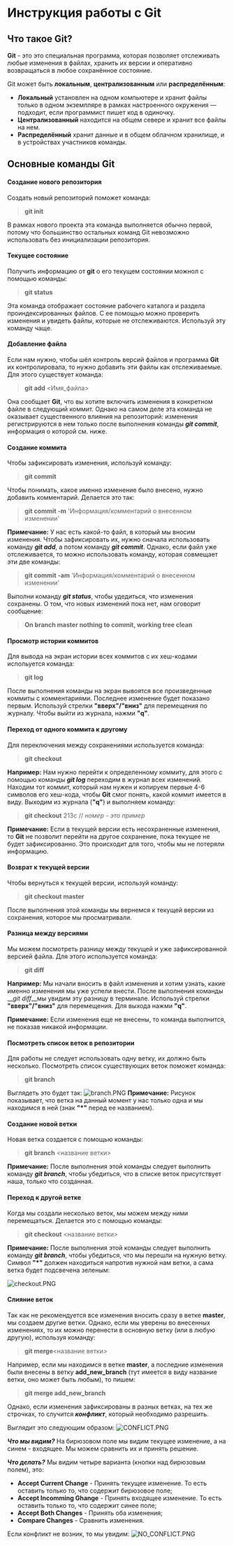 # Инструкция работы с Git

## Что такое Git?
**Git** - это это специальная программа, которая позволяет отслеживать любые изменения в файлах, хранить их версии и оперативно возвращаться в любое сохранённое состояние.

Git может быть **локальным**, **централизованным** или **распределённым**:

* __Локальный__ установлен на одном компьютере и хранит файлы только в одном экземпляре в рамках настроенного окружения — подходит, если программист пишет код в одиночку.
* __Централизованный__ находится на общем севере и хранит все файлы на нем.
* __Распределённый__ хранит данные и в общем облачном хранилище, и в устройствах участников команды.

## Основные команды Git

#### Создание нового репозитория
Создать новый репозиторий поможет команда:
>**git init**

В рамках нового проекта эта команда выполняется обычно первой, потому что большинство остальных команд Git невозможно использовать без инициализации репозитория.

#### Текущее состояние
Получить информацию от **git** о его текущем состоянии можнол с помощью команды:

>**git status**

Эта команда отображает состояние рабочего каталога и раздела проиндексированных файлов. С ее помощью можно проверить изменения и увидеть файлы, которые не отслеживаются. Используй эту команду чаще.

#### Добавление файла
Если нам нужно, чтобы шёл контроль версий файлов и программа **Git** их контролировала, то нужно добавить эти файлы как отслеживаемые.
Для этого существует команда:

>**git add** <Имя_файла>

Она сообщает **Git**, что вы хотите включить изменения в конкретном файле в следующий коммит. Однако на самом деле эта команда не оказывает существенного влияния на репозиторий: изменения регистрируются в нем только после выполнения команды __*git commit*__, информация о которой см. ниже.

#### Создание коммита

Чтобы зафиксировать изменения, используй команду:
>**git commit**

Чтобы понимать, какое именно изменение было внесено, нужно добавить комментарий. Делается это так:

>**git commit -m** 'Информация/комментарий о внесенном изменении'

**Примечание:**
У нас есть какой-то файл, в который мы вносим изменения. Чтобы зафиксировать их, нужно сначала использовать команду __*git add*__, а потом команду __*git commit*__.
Однако, если файл уже отслеживается, то можно использовать команду, которая совмещает эти две команды:
>**git commit -am** 'Информация/комментарий о внесенном изменении' 

Выполни команду __*git status*__, чтобы удедиться, что изменения сохранены.
О том, что новых изменений пока нет, нам оговорит сообщение:
 >**On branch master
nothing to commit, working tree clean**

#### Просмотр истории коммитов
Для вывода на экран истории всех коммитов с их хеш-кодами испольуется команда:
>**git log**

После выполнения команды на экран вывоятся все произведенные коммиты с комментариями. Последнее изменение будет показано первым. 
Используй стрелки **"вверх"/"вниз"** для перемещения по журналу.
Чтобы выйти из журнала, нажми **"q"**.

#### Переход от одного коммита к другому
Для переключения между сохранениями используется команда:
>**git checkout**

**Например:**
Нам нужно перейти к определенному коммиту, для этого с помощью команды __*git log*__ переходим в журнал всех изменений. Находим тот коммит, который нам нужен и копируем первые 4-6 символов его хеш-кода, чтобы **Git** смог понять, какой
коммит имеется в виду.
Выходим из журнала (**"q"**) и выполняем команду:

>**git checkout** 213c // _номер - это пример_

**Примечание:**
Если в текущей версии есть несохраненные изменения, то **Git** не позволит перейти на другое сохранение, пока текущее не будет зафиксированно. Это происходит для того, чтобы мы не потеряли информацию.
#### Возврат к текущей версии

Чтобы вернуться к текущей версии, используй команду:
>**git checkout master**

После выполнения этой команды мы вернемся к текущей версии из сохранения, которое мы просматривали.

#### Разница между версиями

Мы можем посмотреть разницу между
текущей и уже зафиксированной версией
файла. Для этого используется команда:
>**git diff**

**Например:**
Мы начали вносить в файл изменения и хотим узнать, какие именно изменения мы уже успели внести.
После выполнения команды __*git diff*__мы увидим эту разницу в терминале.
Используй стрелки **"вверх"/"вниз"** для перемещения.
Для выхода нажми **"q"**.

**Примечание:**
Если изменения еще не внесены, то команда выполнится, не показав никакой информации.

#### Посмотреть список веток в репозитории

Для работы не следует использовать одну ветку, их должно быть несколько. Посмотреть список существующих веток поможет команда:

>**git branch**

Выглядеть это будет так:
![branch.PNG](branch.PNG)
**Примечание:**
Рисунок показывает, что ветка на данный момент у нас только одна и мы находимся в ней (знак **"*"** перед ее названием).

#### Создание новой ветки

Новая ветка создается с помощью команды:
>**git branch** <название ветки>

**Примечание:**
После выполнения этой команды следует выполнить команду __*git branch*__, чтобы убедиться, что в списке веток присутствует наша, только что созданная. 

#### Переход к другой ветке

Когда мы создали несколько веток, мы можем между ними перемещаться. Делается это с помощью команды:

>**git checkout** <название ветки>

**Примечание:**
После выполнения этой команды следует выполнить команду __*git branch*__, чтобы убедиться, что мы перешли на нужную ветку.
Символ **"*"** должен находиться напротив нужной нам ветки, а сама ветка будет подсвечена зеленым:

![checkout.PNG](checkout.PNG)
#### Слияние веток

Так как не рекомендуется все изменения вносить сразу в ветке **master**, мы создаем другие ветки. Однако, если мы уверены во внесенных изменениях, то их можно перенести в основную ветку (или в любую другую), используя команду:
>**git merge**<название ветки>

Например, если мы находимся в ветке **master**, а последние изменения были внесены в ветку **add_new_branch** (тут имеется в виду название ветки, оно может быть любым), то пишем:

>**git merge add_new_branch**

Однако, если изменения зафиксированы в разных ветках, на тех же строчках, то случится __*конфликт*__, который необходимо разрешить.

Выглядит это следующим образом:
![CONFLICT.PNG](CONFLICT.PNG)

__*Что мы видим?*__
На бирюзовом поле мы видим текущее изменение, а на синем - входящее.
Мы можем сравнить их и принять решение.

__*Что делать?*__
Мы видим четыре варианта (кнопки над бирюзовым полем), это:
* **Accept Current Change**  - Принять текущее изменение. То есть оставить только то, что содержит бирюзовое поле;
* **Accept Incomming Ghange** - Принять входящее изменение. То есть оставить только то, что содержит синее поле;
* **Accept Both Changes** - Принять  оба изменения;
* **Compare Changes** - Сравнить изменения.

Если конфликт не возник, то мы увидим:
![NO_CONFLICT.PNG](NO_CONFLICT.PNG)